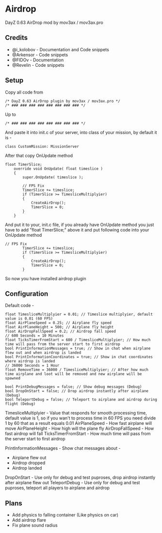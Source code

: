 # Airdrop
DayZ 0.63 AirDrop mod by mov3ax / mov3ax.pro

## Credits

* @i_kolobov - Documentation and Code snippets
* @Arkensor - Code snippets
* @FIDOv - Documentation
* @Revelin - Code snippets

## Setup

Copy all code from 

```
/* DayZ 0.63 AirDrop plugin by mov3ax / mov3ax.pro */
/* ### ### ### ### ### ### ### ### */
```

Up to

```
/* ### ### ### ### ### ### ### ### */
```

And paste it into init.c of your server, into class of your mission, by default it is -

```
class CustomMission: MissionServer
```

After that copy OnUpdate method

```
float TimerSlice;
	override void OnUpdate( float timeslice )
	{
		super.OnUpdate( timeslice );

		// FPS Fix
		TimerSlice += timeslice;
		if (TimerSlice >= TimesliceMultiplyier)
		{
			CreateAirDrop();
			TimerSlice = 0;	
		}
	}
```

And put it to your, init.c file, if you already have OnUpdate method you just have to add "float TimerSlice;" above it and put following  code into your OnUpdate method

```
// FPS Fix
		TimerSlice += timeslice;
		if (TimerSlice >= TimesliceMultiplyier)
		{
			CreateAirDrop();
			TimerSlice = 0;	
		}
```

So now you have installed airdrop plugin

## Configuration

Default code -

```
float TimesliceMultiplyier = 0.01; // Timeslice multiplyier, default value is 0.01 (60 FPS)
float AirPlaneSpeed = 0.25; // Airplane fly speed 
float AirPlaneHeight = 500; // Airplane fly height 
float AirDropFallSpeed = 0.2; // Airdrop fall speed 
// 600 Seconds = 10 Minutes
float TicksTimerFromStart = 600 / TimesliceMultiplyier; // How much time will pass from the server start to first airdrop
bool PrintInformationMessages = true; // Show in chat when airplane flew out and when airdrop is landed
bool PrintInformationCoordinates = true; // Show in chat coordinates where airdrop is landed
// 36000 Seconds = 1 Hour
float RemoveTime = 36000 / TimesliceMultiplyier; // After how much time airplane and loot will be removed and new airplane will be spawned
	
bool PrintDebugMessages = false; // Show debug messages (Debug)
bool DropOnStart = false; // Drop airdrop instantly after airplane (Debug)
bool TeleportDebug = false; // Teleport to airplane and airdrop during flight (Debug)
```

TimesliceMultiplyier - Value that responds for smooth processing time, default value is 1, so if you wan't to process time in 60 FPS you need divide 1 by 60 that as a result equals 0.01
AirPlaneSpeed - How fast airplane will move
AirPlaneHeight - How high will the plane fly
AirDropFallSpeed - How fast airdrop will fall
TicksTimerFromStart - How much time will pass from the server start to first airdrop

PrintInformationMessages - Show chat messages about -

* Airplane flew out
* Airdrop dropped
* Airdrop landed

DropOnStart - Use only for debug and test puproses, drop airdrop instantly after airplane flew out
TeleportDebug - Use only for debug and test puproses, teleport all players to airplane and airdrop

## Plans

* Add physics to falling container (Like physics on car)
* Add airdrop flare
* Fix plane sound radius
